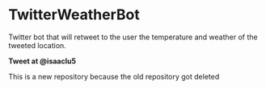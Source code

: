 # TwitterWeatherBot

<p>Twitter bot that will retweet to the user the temperature and weather of the tweeted location.<p>
<p><b> Tweet at @isaaclu5 </b><p>
<p>This is a new repository because the old repository got deleted</p>
